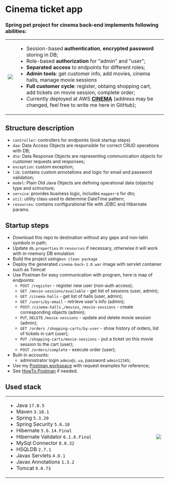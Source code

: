 <h1> Cinema ticket app </h1>

### Spring pet project for cinema back-end implements following abilities:
<table>
<tr>
<td>
<img src=https://user-images.githubusercontent.com/116804521/236665914-5af8d074-2bae-43f2-aa3b-0a7d36dc0ef3.jpg>
</td>
<td>
<ul>
<li>Session-based <b>authentication</b>, <b>encrypted password</b> storing in DB;</li>
<li>Role-based <b>authorization</b> for "admin" and "user";</li>
<li><b>Separated access</b> to endpoints for different roles;</li>
<li><b>Admin tools</b>: get customer info, add movies, cinema halls, manage movie sessions</li>
<li><b>Full customer cycle</b>: register, obtaing shopping cart, add tickets on movie session, complete order;</li>
<li>Currently deployed at AWS <b><a href="http://16.16.94.18:81/">CINEMA</a></b> (address may be changed, feel free to write me here in GitHub);</li>
</ul>
</td>
</tr>
</table>

## Structure description

<ul>
<li><code>controller</code>: controllers for endpoints (look startup steps)</li>
<li><code>dao</code>: Data Access Objects are responsible for correct CRUD operations with DB;</li>
<li><code>dto</code>: Data Response Objects are representing communication objects for customer requests and responses;</li>
<li><code>exception</code>: custom exception;</li>
<li><code>lib</code>: contains custom annotations and logic for email and password validation;</li>
<li><code>model</code>: Plain Old Java Objects are defining operational data (objects) type and sctructure;</li>
<li><code>service</code>: provides business logic, includes <code>mapper</code>-s for dto;</li>
<li><code>util</code>: utility class used to determine DateTime pattern;</li>
<li><code>resources</code>: contains configurational file with JDBC and Hibernate params.</li>
</ul>

## Startup steps

* Download this repo to destination without any gaps and non-latin symbols in path;
* Update <code>db.properties</code> in <code>resources</code> if necessary, otherwise it will work with in-memory DB emulation
* Build the project using<code>mvn clean package</code>
* Deploy the generated <code>cinema-back-1.0.war</code> image with servlet container such as Tomcat
* Use Postman for easy communication with program, here is map of endpoints: 
  * `POST /register` - register new user (non-auth access);
  * `GET /movie-sessions/available` - get list of sessions (user, admin);
  * `GET /cinema-halls` - get list of halls (user, admin);
  * `GET /users/by-email` - retrieve user's info (admin);
  * `POST`: `/cinema-halls` ,`/movies`, `/movie-sessions` - create corresponding objects (admin);
  * `PUT`, `DELETE` `/movie-sessions` - update and delete movie session (admin);
  * `GET /orders /shopping-carts/by-user` - show history of orders, list of tickets in cart (user);
  * `PUT /shopping-carts/movie-sessions` - put a ticket on this movie session to the cart (user);
  * `POST /orders/complete` - execute order (user);
* Built-in accounts:
  * administrator login `admin@i.ua`, password `admin12345`;
* Use my <a href="https://www.postman.com/material-administrator-34337113/workspace/cinema-back/collection/27097732-1b6bd6f6-db37-4271-9727-06c894830761?action=share&creator=27097732">Postman workspace</a> with request examples for reference;
* See <a href="https://youtu.be/CKF9XZxPt54">HowTo Postman</a> if needed.

## Used stack

<table>
<tr>
<td width="700">
<ul>
<li>Java <code>17.0.5</code></li>
<li>Maven <code>3.10.1</code></li>
<li>Spring <code>5.3.20</code></li>
<li>Spring Security <code>5.6.10</code></li>
<li>Hibernate <code>5.6.14.Final</code></li>
<li>Hibernate Validator <code>6.1.6.Final</code></li>
<li>MySql Connector <code>8.0.32</code></li>
<li>HSQLDB <code>2.7.1</code></li>
<li>Javax Servlets <code>4.0.1</code></li>
<li>Javax Annotations <code>1.3.2</code></li>
<li>Tomcat <code>9.0.73</code></li>
</ul>
</td>
<td>
<img src=https://user-images.githubusercontent.com/116804521/236665921-e5f11b0d-9434-48c6-9b3a-a48c24f0c221.jpg>
</td>
</tr>
</table>
